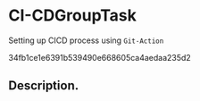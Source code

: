 # CI-CDGroupTask

Setting up CICD process using `Git-Action`

34fb1ce1e6391b539490e668605ca4aedaa235d2

## Description.
